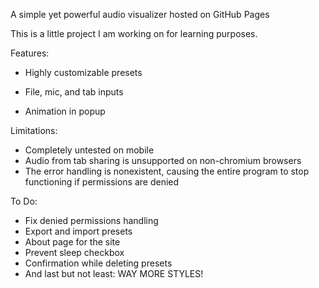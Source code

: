 A simple yet powerful audio visualizer hosted on GitHub Pages

This is a little project I am working on for learning purposes.

Features:

- Highly customizable presets

- File, mic, and tab inputs

- Animation in popup

Limitations:
- Completely untested on mobile
- Audio from tab sharing is unsupported on non-chromium browsers
- The error handling is nonexistent, causing the entire program to stop functioning if permissions are denied

To Do:
- Fix denied permissions handling
- Export and import presets
- About page for the site
- Prevent sleep checkbox
- Confirmation while deleting presets
- And last but not least: WAY MORE STYLES!
